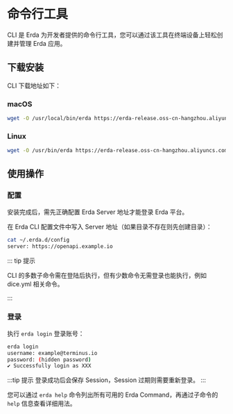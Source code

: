 # 命令行工具

CLI 是 Erda 为开发者提供的命令行工具，您可以通过该工具在终端设备上轻松创建并管理 Erda 应用。

## 下载安装

CLI 下载地址如下：

### macOS

```bash
wget -O /usr/local/bin/erda https://erda-release.oss-cn-hangzhou.aliyuncs.com/cli/mac/erda && chmod +x /usr/local/bin/erda
```

### Linux

```bash
wget -O /usr/bin/erda https://erda-release.oss-cn-hangzhou.aliyuncs.com/cli/linux/erda && chmod +x /usr/bin/erda
```

## 使用操作

### 配置

安装完成后，需先正确配置 Erda Server 地址才能登录 Erda 平台。

在 Erda CLI 配置文件中写入 Server 地址（如果目录不存在则先创建目录）：

```bash
cat ~/.erda.d/config
server: https://openapi.example.io
```

::: tip 提示

CLI 的多数子命令需在登陆后执行，但有少数命令无需登录也能执行，例如 dice.yml 相关命令。

:::

### 登录

执行 `erda login` 登录账号：

```bash
erda login
username: example@terminus.io
password: (hidden password)
✔ Successfully login as XXX
```

:::tip 提示
登录成功后会保存 Session，Session 过期则需要重新登录。
:::

您可以通过 `erda help` 命令列出所有可用的 Erda Command，再通过子命令的 `help` 信息查看详细用法。
